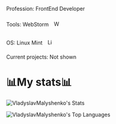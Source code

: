 Profession: FrontEnd Developer

Tools: WebStorm <a href="" target="_blank"><img style="padding: 10px" src="https://upload.wikimedia.org/wikipedia/commons/thumb/c/c0/WebStorm_Icon.svg/1200px-WebStorm_Icon.svg.png" alt="WebStorm" height="15" /></a>

OS: Linux Mint <a href="" target="_blank"><img style="padding: 10px" src="https://upload.wikimedia.org/wikipedia/commons/thumb/3/3f/Linux_Mint_logo_without_wordmark.svg/1200px-Linux_Mint_logo_without_wordmark.svg.png" alt="Linux Mint" height="15" /></a>

Current projects: Not shown


<h1>📊My stats📊</h1>


![VladyslavMalyshenko's Stats](https://github-readme-stats.vercel.app/api?username=VladyslavMalyshenko&theme=midnight-purple&show_icons=true&hide_border=false&count_private=true)

![VladyslavMalyshenko's Top Languages](https://github-readme-stats.vercel.app/api/top-langs/?username=VladyslavMalyshenko&theme=midnight-purple&show_icons=true&hide_border=false&layout=compact)